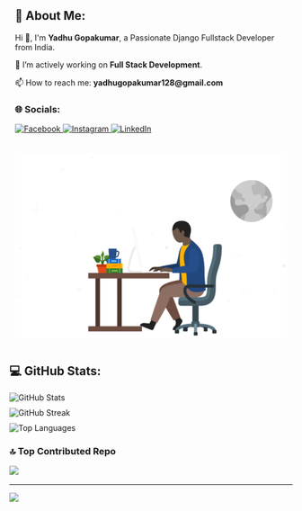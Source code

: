 <div style="display: flex; flex-wrap: wrap; justify-content: space-between;">


  <div style="flex: 1 1 60%; padding: 10px;">
    <h2>💫 About Me:</h2>
    <p>Hi 👋, I'm <strong>Yadhu Gopakumar</strong>, a Passionate Django Fullstack Developer from India.</p>
    <p>🔭 I’m actively working on <strong>Full Stack Development</strong>.</p>
    <p>📫 How to reach me: <strong>yadhugopakumar128@gmail.com</strong></p>

<h3>🌐 Socials:</h3>
    <p>
      <a href="https://www.facebook.com/yadhu.gopakumar.9/">
        <img src="https://img.shields.io/badge/Facebook-%231877F2.svg?logo=Facebook&logoColor=white" alt="Facebook">
      </a>
      <a href="https://instagram.com/yadh_u____">
        <img src="https://img.shields.io/badge/Instagram-%23E4405F.svg?logo=Instagram&logoColor=white" alt="Instagram">
      </a>
      <a href="https://www.linkedin.com/in/yadhu-gopakumar-40a97520a/">
        <img src="https://img.shields.io/badge/LinkedIn-%230077B5.svg?logo=linkedin&logoColor=white" alt="LinkedIn">
      </a>
    </p>
  </div>


  <div style="flex: 1 1 40%; text-align: center; padding: 10px;">
    <img src="https://raw.githubusercontent.com/Yadhu-gopakumar/Myportfolio/177642d2761f0d1f4ab2cbd345bdec87f59de7ee/src/components/assets/hero.svg" 
         alt="Hero Image" 
         style="max-width: 100%; height: auto;">
  </div>

</div>



## 💻 GitHub Stats:

<div style="display: flex; flex-wrap: wrap; justify-content: center; gap: 10px;">
  <img src="https://github-readme-stats.vercel.app/api?username=Yadhu-gopakumar&theme=dark&hide_border=false&include_all_commits=true&count_private=true" alt="GitHub Stats" style="max-width: 100%; flex: 1 1 300px; height: auto;">
  <img src="https://github-readme-streak-stats.herokuapp.com/?user=Yadhu-gopakumar&theme=dark&hide_border=false" alt="GitHub Streak" style="max-width: 100%; flex: 1 1 300px; height: auto;">
  <img src="https://github-readme-stats.vercel.app/api/top-langs/?username=Yadhu-gopakumar&theme=dark&hide_border=false&include_all_commits=true&count_private=true&layout=compact" alt="Top Languages" style="max-width: 100%; flex: 1 1 300px; height: auto;">
</div>

### 🔝 Top Contributed Repo
![](https://github-contributor-stats.vercel.app/api?username=Yadhu-gopakumar&limit=5&theme=dark&combine_all_yearly_contributions=true)

---
[![](https://visitcount.itsvg.in/api?id=Yadhu-gopakumar&icon=0&color=2)](https://visitcount.itsvg.in)
